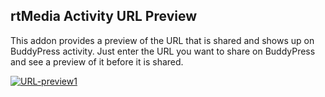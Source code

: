 ## rtMedia Activity URL Preview

This addon provides a preview of the URL that is shared and shows up on BuddyPress activity. Just enter the URL you want to share on BuddyPress and see a preview of it before it is shared.

[![URL-preview1](https://cloud.githubusercontent.com/assets/2941333/5772892/067f1552-9d80-11e4-9155-d4de5ff2df34.png)](https://cloud.githubusercontent.com/assets/2941333/5772892/067f1552-9d80-11e4-9155-d4de5ff2df34.png)
